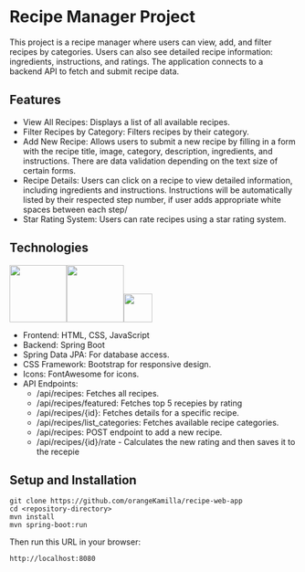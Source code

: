 # Recipe Manager Project

This project is a recipe manager where users can view, add, and filter recipes by categories. Users can also see detailed recipe information: ingredients, instructions, and ratings. The application connects to a backend API to fetch and submit recipe data.

## Features
* View All Recipes: Displays a list of all available recipes.
* Filter Recipes by Category: Filters recipes by their category.
* Add New Recipe: Allows users to submit a new recipe by filling in a form with the recipe title, image, category, description, ingredients, and instructions. There are data validation depending on the text size of certain forms.
* Recipe Details: Users can click on a recipe to view detailed information, including ingredients and instructions. Instructions will be automatically listed by their respected step number, if user adds appropriate white spaces between each step/
* Star Rating System: Users can rate recipes using a star rating system.

## Technologies

<img src="https://github.com/user-attachments/assets/cbab84dc-43e7-4174-93bd-3debf8c20165" width="100" /><img src="https://cdn.icon-icons.com/icons2/2699/PNG/512/postgresql_logo_icon_170836.png" width="100" /><img src="https://upload.wikimedia.org/wikipedia/commons/thumb/9/99/Unofficial_JavaScript_logo_2.svg/800px-Unofficial_JavaScript_logo_2.svg.png" width="50" />

* Frontend: HTML, CSS, JavaScript
* Backend: Spring Boot
* Spring Data JPA: For database access.
* CSS Framework: Bootstrap for responsive design.
* Icons: FontAwesome for icons.
* API Endpoints:
  * /api/recipes: Fetches all recipes.
  * /api/recipes/featured: Fetches top 5 recepies by rating
  * /api/recipes/{id}: Fetches details for a specific recipe.
  * /api/recipes/list_categories: Fetches available recipe categories.
  * /api/recipes: POST endpoint to add a new recipe.
  * /api/recipes/{id}/rate - Calculates the new rating and then saves it to the recepie

## Setup and Installation

```
git clone https://github.com/orangeKamilla/recipe-web-app
cd <repository-directory>
mvn install
mvn spring-boot:run
```

Then run this URL in your browser:
```
http://localhost:8080
```


